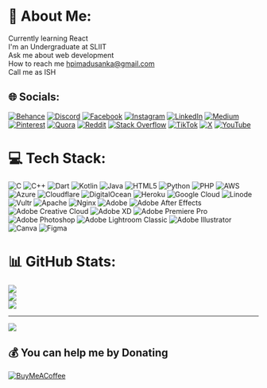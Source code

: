 # 💫 About Me:
Currently learning React<br>I'm an Undergraduate at SLIIT<br>Ask me about web development<br>How to reach me hpimadusanka@gmail.com<br>Call me as ISH<br>


## 🌐 Socials:
[![Behance](https://img.shields.io/badge/Behance-1769ff?logo=behance&logoColor=white)](https://behance.net/ish) [![Discord](https://img.shields.io/badge/Discord-%237289DA.svg?logo=discord&logoColor=white)](https://discord.gg/ish) [![Facebook](https://img.shields.io/badge/Facebook-%231877F2.svg?logo=Facebook&logoColor=white)](https://facebook.com/ish) [![Instagram](https://img.shields.io/badge/Instagram-%23E4405F.svg?logo=Instagram&logoColor=white)](https://instagram.com/ish) [![LinkedIn](https://img.shields.io/badge/LinkedIn-%230077B5.svg?logo=linkedin&logoColor=white)](https://linkedin.com/in/ish) [![Medium](https://img.shields.io/badge/Medium-12100E?logo=medium&logoColor=white)](https://medium.com/@ish) [![Pinterest](https://img.shields.io/badge/Pinterest-%23E60023.svg?logo=Pinterest&logoColor=white)](https://pinterest.com/ish) [![Quora](https://img.shields.io/badge/Quora-%23B92B27.svg?logo=Quora&logoColor=white)](https://quora.com/profile/ish) [![Reddit](https://img.shields.io/badge/Reddit-%23FF4500.svg?logo=Reddit&logoColor=white)](https://reddit.com/user/ish) [![Stack Overflow](https://img.shields.io/badge/-Stackoverflow-FE7A16?logo=stack-overflow&logoColor=white)](https://stackoverflow.com/users/ish) [![TikTok](https://img.shields.io/badge/TikTok-%23000000.svg?logo=TikTok&logoColor=white)](https://tiktok.com/@ish) [![X](https://img.shields.io/badge/X-black.svg?logo=X&logoColor=white)](https://x.com/ish) [![YouTube](https://img.shields.io/badge/YouTube-%23FF0000.svg?logo=YouTube&logoColor=white)](https://youtube.com/@ish) 

# 💻 Tech Stack:
![C](https://img.shields.io/badge/c-%2300599C.svg?style=flat&logo=c&logoColor=white) ![C++](https://img.shields.io/badge/c++-%2300599C.svg?style=flat&logo=c%2B%2B&logoColor=white) ![Dart](https://img.shields.io/badge/dart-%230175C2.svg?style=flat&logo=dart&logoColor=white) ![Kotlin](https://img.shields.io/badge/kotlin-%237F52FF.svg?style=flat&logo=kotlin&logoColor=white) ![Java](https://img.shields.io/badge/java-%23ED8B00.svg?style=flat&logo=openjdk&logoColor=white) ![HTML5](https://img.shields.io/badge/html5-%23E34F26.svg?style=flat&logo=html5&logoColor=white) ![Python](https://img.shields.io/badge/python-3670A0?style=flat&logo=python&logoColor=ffdd54) ![PHP](https://img.shields.io/badge/php-%23777BB4.svg?style=flat&logo=php&logoColor=white) ![AWS](https://img.shields.io/badge/AWS-%23FF9900.svg?style=flat&logo=amazon-aws&logoColor=white) ![Azure](https://img.shields.io/badge/azure-%230072C6.svg?style=flat&logo=microsoftazure&logoColor=white) ![Cloudflare](https://img.shields.io/badge/Cloudflare-F38020?style=flat&logo=Cloudflare&logoColor=white) ![DigitalOcean](https://img.shields.io/badge/DigitalOcean-%230167ff.svg?style=flat&logo=digitalOcean&logoColor=white) ![Heroku](https://img.shields.io/badge/heroku-%23430098.svg?style=flat&logo=heroku&logoColor=white) ![Google Cloud](https://img.shields.io/badge/GoogleCloud-%234285F4.svg?style=flat&logo=google-cloud&logoColor=white) ![Linode](https://img.shields.io/badge/linode-00A95C?style=flat&logo=linode&logoColor=white) ![Vultr](https://img.shields.io/badge/Vultr-007BFC.svg?style=flat&logo=vultr) ![Apache](https://img.shields.io/badge/apache-%23D42029.svg?style=flat&logo=apache&logoColor=white) ![Nginx](https://img.shields.io/badge/nginx-%23009639.svg?style=flat&logo=nginx&logoColor=white) ![Adobe](https://img.shields.io/badge/adobe-%23FF0000.svg?style=flat&logo=adobe&logoColor=white) ![Adobe After Effects](https://img.shields.io/badge/Adobe%20After%20Effects-9999FF.svg?style=flat&logo=Adobe%20After%20Effects&logoColor=white) ![Adobe Creative Cloud](https://img.shields.io/badge/Adobe%20Creative%20Cloud-DA1F26.svg?style=flat&logo=Adobe%20Creative%20Cloud&logoColor=white) ![Adobe XD](https://img.shields.io/badge/Adobe%20XD-470137?style=flat&logo=Adobe%20XD&logoColor=#FF61F6) ![Adobe Premiere Pro](https://img.shields.io/badge/Adobe%20Premiere%20Pro-9999FF.svg?style=flat&logo=Adobe%20Premiere%20Pro&logoColor=white) ![Adobe Photoshop](https://img.shields.io/badge/adobe%20photoshop-%2331A8FF.svg?style=flat&logo=adobe%20photoshop&logoColor=white) ![Adobe Lightroom Classic](https://img.shields.io/badge/Adobe%20Lightroom%20Classic-31A8FF.svg?style=flat&logo=Adobe%20Lightroom%20Classic&logoColor=white) ![Adobe Illustrator](https://img.shields.io/badge/adobe%20illustrator-%23FF9A00.svg?style=flat&logo=adobe%20illustrator&logoColor=white) ![Canva](https://img.shields.io/badge/Canva-%2300C4CC.svg?style=flat&logo=Canva&logoColor=white) ![Figma](https://img.shields.io/badge/figma-%23F24E1E.svg?style=flat&logo=figma&logoColor=white)
# 📊 GitHub Stats:
![](https://github-readme-stats.vercel.app/api?username=iiTzIsh&theme=material-palenight&hide_border=false&include_all_commits=false&count_private=false)<br/>
![](https://github-readme-streak-stats.herokuapp.com/?user=iiTzIsh&theme=material-palenight&hide_border=false)<br/>
![](https://github-readme-stats.vercel.app/api/top-langs/?username=iiTzIsh&theme=material-palenight&hide_border=false&include_all_commits=false&count_private=false&layout=compact)


---
[![](https://visitcount.itsvg.in/api?id=iiTzIsh&icon=0&color=0)](https://visitcount.itsvg.in)

  ## 💰 You can help me by Donating
  [![BuyMeACoffee](https://img.shields.io/badge/Buy%20Me%20a%20Coffee-ffdd00?style=for-the-badge&logo=buy-me-a-coffee&logoColor=black)](https://buymeacoffee.com/ish) 

  
<!-- Proudly created with GPRM ( https://gprm.itsvg.in ) -->
